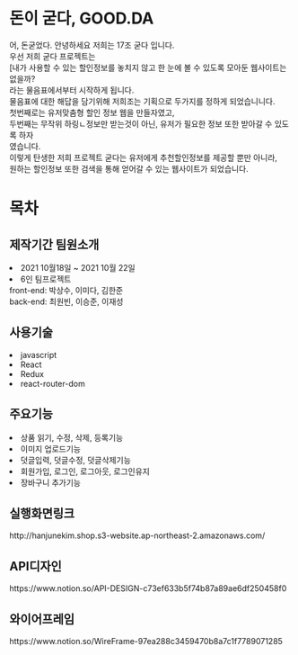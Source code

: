 # 돈이 굳다, GOOD.DA 
어, 돈굳었다. 안녕하세요 저희는 17조 굳다 입니다.</br>
우선 저희 굳다 프로젝트는 </br>
[내가 사용할 수 있는 할인정보를 놓치지 않고 한 눈에 볼 수 있도록 모아둔 웹사이트는 없을까?</br>
라는 물음표에서부터 시작하게 됩니다.</br>
물음표에 대한 해답을 담기위해 저희조는 기획으로 두가지를 정하게 되었습니니다.</br>
첫번째로는 유저맞춤형 할인 정보 웹을 만들자였고,</br>
두번째는 무작위 하링ㄴ정보만 받는것이 아닌, 유저가 필요한 정보 또한 받아갈 수 있도록 하자</br>
였습니다.</br>
이렇게 탄생한 저희 프로젝트 굳다는 유저에게 추천할인정보를 제공할 뿐만 아니라,</br>
원하는 할인정보 또한 검색을 통해 얻어갈 수 있는 웹사이트가 되었습니다.


# 목차

<h2>제작기간 팀원소개</h2> 
<li> 2021 10월18일 ~ 2021 10월 22일</li> 
<li>6인 팀프로젝트<br>
  front-end: 박상수, 이미다, 김한준 <br> 
  back-end: 최원빈, 이승준, 이재성 <br>
<h2>사용기술</h2> 
<li>javascript</li> 
<li>React</li> 
<li>Redux</li> 
<li>react-router-dom</li>
<h2>주요기능</h2> 
<li>상품 읽기, 수정, 삭제, 등록기능</li>
<li>이미지 업로드기능</li>
<li>덧글입력, 덧글수정, 덧글삭제기능</li>
<li>회원가입, 로그인, 로그아웃, 로그인유지</li>
<li>장바구니 추가기능</li>
<h2>실행화면링크</h2>
http://hanjunekim.shop.s3-website.ap-northeast-2.amazonaws.com/
<h2>API디자인</h2> 
https://www.notion.so/API-DESIGN-c73ef633b5f74b87a89ae6df250458f0
<h2>와이어프레임</h2> 
https://www.notion.so/WireFrame-97ea288c3459470b8a7c1f7789071285 
